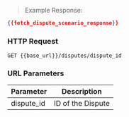 > Example Response:

```json
{{fetch_dispute_scenario_response}}
```

### HTTP Request

`GET {{base_url}}/disputes/dispute_id`

### URL Parameters

Parameter | Description
--------- | -------------------------------------------------------------------
dispute_id | ID of the Dispute
